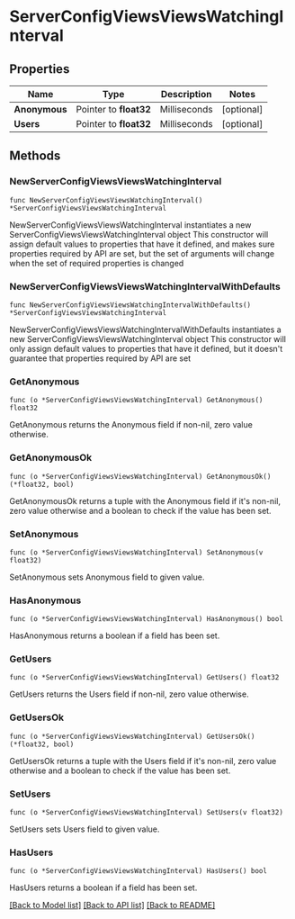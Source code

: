 # ServerConfigViewsViewsWatchingInterval

## Properties

Name | Type | Description | Notes
------------ | ------------- | ------------- | -------------
**Anonymous** | Pointer to **float32** | Milliseconds | [optional] 
**Users** | Pointer to **float32** | Milliseconds | [optional] 

## Methods

### NewServerConfigViewsViewsWatchingInterval

`func NewServerConfigViewsViewsWatchingInterval() *ServerConfigViewsViewsWatchingInterval`

NewServerConfigViewsViewsWatchingInterval instantiates a new ServerConfigViewsViewsWatchingInterval object
This constructor will assign default values to properties that have it defined,
and makes sure properties required by API are set, but the set of arguments
will change when the set of required properties is changed

### NewServerConfigViewsViewsWatchingIntervalWithDefaults

`func NewServerConfigViewsViewsWatchingIntervalWithDefaults() *ServerConfigViewsViewsWatchingInterval`

NewServerConfigViewsViewsWatchingIntervalWithDefaults instantiates a new ServerConfigViewsViewsWatchingInterval object
This constructor will only assign default values to properties that have it defined,
but it doesn't guarantee that properties required by API are set

### GetAnonymous

`func (o *ServerConfigViewsViewsWatchingInterval) GetAnonymous() float32`

GetAnonymous returns the Anonymous field if non-nil, zero value otherwise.

### GetAnonymousOk

`func (o *ServerConfigViewsViewsWatchingInterval) GetAnonymousOk() (*float32, bool)`

GetAnonymousOk returns a tuple with the Anonymous field if it's non-nil, zero value otherwise
and a boolean to check if the value has been set.

### SetAnonymous

`func (o *ServerConfigViewsViewsWatchingInterval) SetAnonymous(v float32)`

SetAnonymous sets Anonymous field to given value.

### HasAnonymous

`func (o *ServerConfigViewsViewsWatchingInterval) HasAnonymous() bool`

HasAnonymous returns a boolean if a field has been set.

### GetUsers

`func (o *ServerConfigViewsViewsWatchingInterval) GetUsers() float32`

GetUsers returns the Users field if non-nil, zero value otherwise.

### GetUsersOk

`func (o *ServerConfigViewsViewsWatchingInterval) GetUsersOk() (*float32, bool)`

GetUsersOk returns a tuple with the Users field if it's non-nil, zero value otherwise
and a boolean to check if the value has been set.

### SetUsers

`func (o *ServerConfigViewsViewsWatchingInterval) SetUsers(v float32)`

SetUsers sets Users field to given value.

### HasUsers

`func (o *ServerConfigViewsViewsWatchingInterval) HasUsers() bool`

HasUsers returns a boolean if a field has been set.


[[Back to Model list]](../README.md#documentation-for-models) [[Back to API list]](../README.md#documentation-for-api-endpoints) [[Back to README]](../README.md)


